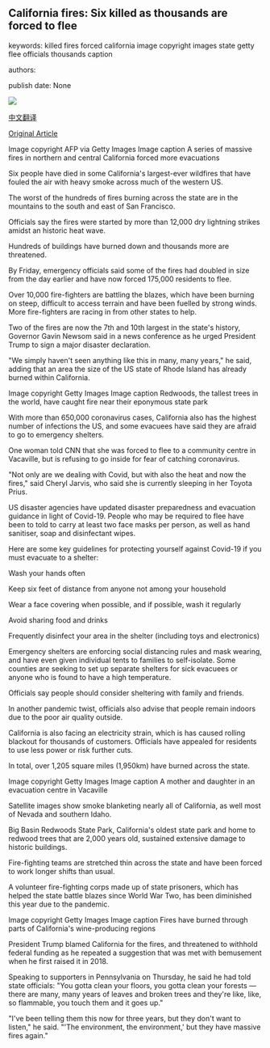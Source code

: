## California fires: Six killed as thousands are forced to flee

keywords: killed fires forced california image copyright images state getty flee officials thousands caption

authors: 

publish date: None

![](https://ichef.bbci.co.uk/news/1024/branded_news/17286/production/_114045849_gettyimages-1228132043.jpg)

[中文翻译](California%20fires%3A%20Six%20killed%20as%20thousands%20are%20forced%20to%20flee_zh.md)

[Original Article](https://www.bbc.com/news/world-us-canada-53828150)

Image copyright AFP via Getty Images Image caption A series of massive fires in northern and central California forced more evacuations

Six people have died in some California's largest-ever wildfires that have fouled the air with heavy smoke across much of the western US.

The worst of the hundreds of fires burning across the state are in the mountains to the south and east of San Francisco.

Officials say the fires were started by more than 12,000 dry lightning strikes amidst an historic heat wave.

Hundreds of buildings have burned down and thousands more are threatened.

By Friday, emergency officials said some of the fires had doubled in size from the day earlier and have now forced 175,000 residents to flee.

Over 10,000 fire-fighters are battling the blazes, which have been burning on steep, difficult to access terrain and have been fuelled by strong winds. More fire-fighters are racing in from other states to help.

Two of the fires are now the 7th and 10th largest in the state's history, Governor Gavin Newsom said in a news conference as he urged President Trump to sign a major disaster declaration.

"We simply haven't seen anything like this in many, many years," he said, adding that an area the size of the US state of Rhode Island has already burned within California.

Image copyright Getty Images Image caption Redwoods, the tallest trees in the world, have caught fire near their eponymous state park

With more than 650,000 coronavirus cases, California also has the highest number of infections the US, and some evacuees have said they are afraid to go to emergency shelters.

One woman told CNN that she was forced to flee to a community centre in Vacaville, but is refusing to go inside for fear of catching coronavirus.

"Not only are we dealing with Covid, but with also the heat and now the fires," said Cheryl Jarvis, who said she is currently sleeping in her Toyota Prius.

US disaster agencies have updated disaster preparedness and evacuation guidance in light of Covid-19. People who may be required to flee have been to told to carry at least two face masks per person, as well as hand sanitiser, soap and disinfectant wipes.

Here are some key guidelines for protecting yourself against Covid-19 if you must evacuate to a shelter:

Wash your hands often

Keep six feet of distance from anyone not among your household

Wear a face covering when possible, and if possible, wash it regularly

Avoid sharing food and drinks

Frequently disinfect your area in the shelter (including toys and electronics)

Emergency shelters are enforcing social distancing rules and mask wearing, and have even given individual tents to families to self-isolate. Some counties are seeking to set up separate shelters for sick evacuees or anyone who is found to have a high temperature.

Officials say people should consider sheltering with family and friends.

In another pandemic twist, officials also advise that people remain indoors due to the poor air quality outside.

California is also facing an electricity strain, which is has caused rolling blackout for thousands of customers. Officials have appealed for residents to use less power or risk further cuts.

In total, over 1,205 square miles (1,950km) have burned across the state.

Image copyright Getty Images Image caption A mother and daughter in an evacuation centre in Vacaville

Satellite images show smoke blanketing nearly all of California, as well most of Nevada and southern Idaho.

Big Basin Redwoods State Park, California's oldest state park and home to redwood trees that are 2,000 years old, sustained extensive damage to historic buildings.

Fire-fighting teams are stretched thin across the state and have been forced to work longer shifts than usual.

A volunteer fire-fighting corps made up of state prisoners, which has helped the state battle blazes since World War Two, has been diminished this year due to the pandemic.

Image copyright Getty Images Image caption Fires have burned through parts of California's wine-producing regions

President Trump blamed California for the fires, and threatened to withhold federal funding as he repeated a suggestion that was met with bemusement when he first raised it in 2018.

Speaking to supporters in Pennsylvania on Thursday, he said he had told state officials: "You gotta clean your floors, you gotta clean your forests — there are many, many years of leaves and broken trees and they're like, like, so flammable, you touch them and it goes up."

"I've been telling them this now for three years, but they don't want to listen," he said. "'The environment, the environment,' but they have massive fires again."